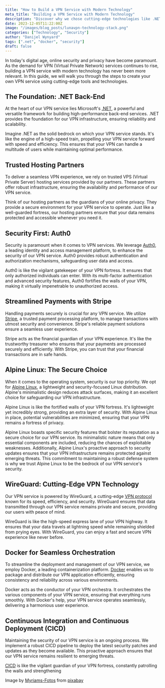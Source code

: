 ```yaml
---
title: "How to Build a VPN Service with Modern Technology"
meta_title: "Building a VPN Service with Modern Technology"
description: "Discover why we chose cutting-edge technologies like .NET, WireGuard, Docker, and more to build our VPN service."
date: 2023-12-05T11:22:00Z
image: "/images/blog_posts/lunavpn-technology-stack.png"
categories: ["Technology", "Security"]
author: "Danijel Wynyard"
tags: [".net", "docker", "security"]
draft: false
---
```


In today's digital age, online security and privacy have become paramount. As the demand for VPN (Virtual Private Network) services continues to rise, building a VPN service with modern technology has never been more relevant. In this guide, we will walk you through the steps to create your own VPN service using cutting-edge tools and technologies.

## The Foundation: .NET Back-End

At the heart of our VPN service lies Microsoft's [.NET](https://dotnet.microsoft.com/en-us/ ".NET is the free, open-source, cross-platform for building modern apps and powerful cloud services"), a powerful and versatile framework for building high-performance back-end services. .NET provides the foundation for our VPN infrastructure, ensuring reliability and scalability.

Imagine .NET as the solid bedrock on which your VPN service stands. It's like the engine of a high-speed train, propelling your VPN service forward with speed and efficiency. This ensures that your VPN can handle a multitude of users while maintaining optimal performance.

## Trusted Hosting Partners

To deliver a seamless VPN experience, we rely on trusted VPS (Virtual Private Server) hosting services provided by our partners. These partners offer robust infrastructure, ensuring the availability and performance of our VPN service.

Think of our hosting partners as the guardians of your online privacy. They provide a secure environment for your VPN service to operate. Just like a well-guarded fortress, our hosting partners ensure that your data remains protected and accessible whenever you need it.

## Security First: Auth0

Security is paramount when it comes to VPN services. We leverage [Auth0](https://auth0.com "Auth0 identity provider"), a leading identity and access management platform, to enhance the security of our VPN service. Auth0 provides robust authentication and authorization mechanisms, safeguarding user data and access.

Auth0 is like the vigilant gatekeeper of your VPN fortress. It ensures that only authorized individuals can enter. With its multi-factor authentication and advanced security features, Auth0 fortifies the walls of your VPN, making it virtually impenetrable to unauthorized access.

## Streamlined Payments with Stripe

Handling payments securely is crucial for any VPN service. We utilize [Stripe](https://www.stripe.com/ "Stripe payments provider"), a trusted payment processing platform, to manage transactions with utmost security and convenience. Stripe's reliable payment solutions ensure a seamless user experience.

Stripe acts as the financial guardian of your VPN experience. It's like the trustworthy treasurer who ensures that your payments are processed securely and efficiently. With Stripe, you can trust that your financial transactions are in safe hands.

## Alpine Linux: The Secure Choice

When it comes to the operating system, security is our top priority. We opt for [Alpine Linux](https://www.alpinelinux.org/ "Alpine Linux homepage"), a lightweight and security-focused Linux distribution. Alpine's minimalistic design reduces attack surfaces, making it an excellent choice for safeguarding our VPN infrastructure.

Alpine Linux is like the fortified walls of your VPN fortress. It's lightweight yet incredibly strong, providing an extra layer of security. With Alpine Linux in place, potential vulnerabilities are minimized, ensuring that your VPN remains a fortress of privacy.

Alpine Linux boasts specific security features that bolster its reputation as a secure choice for our VPN service. Its minimalistic nature means that only essential components are included, reducing the chances of exploitable weaknesses. Additionally, Alpine Linux's proactive approach to security updates ensures that your VPN infrastructure remains protected against emerging threats. This commitment to maintaining a robust defense system is why we trust Alpine Linux to be the bedrock of our VPN service's security.

## WireGuard: Cutting-Edge VPN Technology

Our VPN service is powered by WireGuard, a cutting-edge [VPN protocol](https://crm.org/news/types-of-vpn "vpn protocol article") known for its speed, efficiency, and security. WireGuard ensures that data transmitted through our VPN service remains private and secure, providing our users with peace of mind.

WireGuard is like the high-speed express lane of your VPN highway. It ensures that your data travels at lightning speed while remaining shielded from prying eyes. With WireGuard, you can enjoy a fast and secure VPN experience like never before.

## Docker for Seamless Orchestration

To streamline the deployment and management of our VPN service, we employ Docker, a leading containerization platform. [Docker](https://www.zdnet.com/article/what-is-docker-and-why-is-it-so-darn-popular/ "What is Docker and why is it so darn popular?") enables us to package and distribute our VPN application efficiently, ensuring consistency and reliability across various environments.

Docker acts as the conductor of your VPN orchestra. It orchestrates the various components of your VPN service, ensuring that everything runs smoothly. With Docker's help, your VPN service operates seamlessly, delivering a harmonious user experience.

## Continuous Integration and Continuous Deployment (CICD)

Maintaining the security of our VPN service is an ongoing process. We implement a robust CICD pipeline to deploy the latest security patches and updates as they become available. This proactive approach ensures that our VPN service remains resilient to emerging threats.

[CICD](https://www.redhat.com/en/topics/devops/what-is-ci-cd "Red Hat CICD article") is like the vigilant guardian of your VPN fortress, constantly patrolling the walls and strengthening

Image by [Myriams-Fotos](https://pixabay.com/photos/moonlight-boat-old-boat-wreck-crow-2853073/ "image author link") from [pixabay](https://pixabay.com "pixabay")